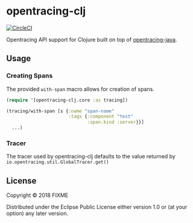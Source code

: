 # opentracing-clj
[![CircleCI](https://circleci.com/gh/alvinfrancis/opentracing-clj.svg?style=svg)](https://circleci.com/gh/alvinfrancis/opentracing-clj)

Opentracing API support for Clojure built on top of
[opentracing-java](https://github.com/opentracing/opentracing-java).

## Usage

### Creating Spans

The provided `with-span` macro allows for creation of spans.

``` clojure
(require '[opentracing-clj.core :as tracing])

(tracing/with-span [s {:name "span-name"
                       :tags {:component "test"
                              :span.kind :server}}]
  ...)
```

### Tracer

The tracer used by opentracing-clj defaults to the value returned by
`io.opentracing.util.GlobalTracer.get()`

## License

Copyright © 2018 FIXME

Distributed under the Eclipse Public License either version 1.0 or (at
your option) any later version.
